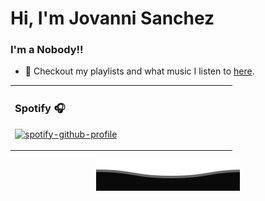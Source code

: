 <h1> Hi, I'm Jovanni Sanchez </h1>

<table>
<tr>
  <td width=50%>
  <h3> Spotify 🎧 </h3>

[![spotify-github-profile](https://spotify-github-profile.kittinanx.com/api/view?uid=31hnk265gaue64zclw326f2gdjfa&cover_image=true&theme=compact&show_offline=true&background_color=121212&interchange=false)](https://spotify-github-profile.kittinanx.com/api/view?uid=31hnk265gaue64zclw326f2gdjfa&redirect=true)

   </td>
<h3> I'm a Nobody!!</h3>
    <ul>
<li> 🎵 Checkout my playlists and what music I listen to <a href="https://open.spotify.com/user/31hnk265gaue64zclw326f2gdjfa">here</a>.
      </ul>
    </td>
  <td>
</table>

<p align="center">
  <img src="projFiles/GIFS/wave.svg" />
</p>
